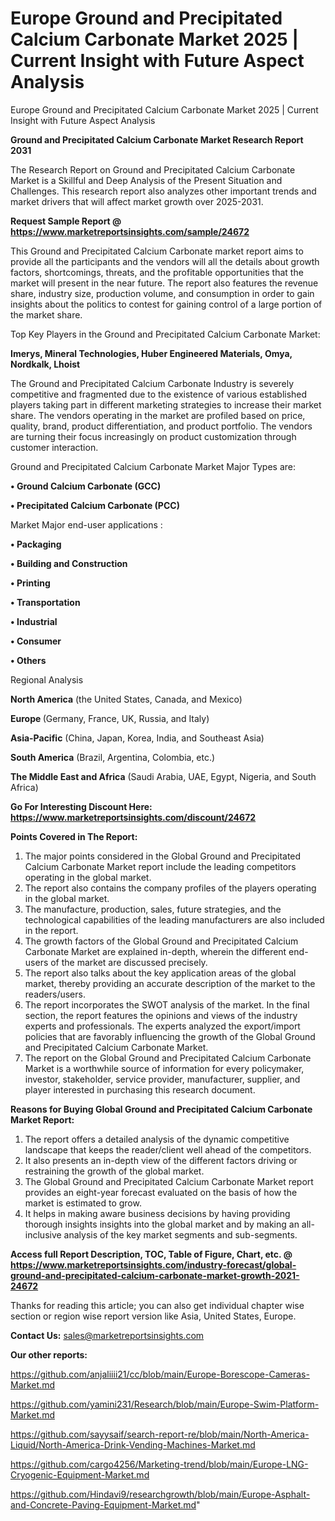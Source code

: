 # Europe Ground and Precipitated Calcium Carbonate Market 2025 | Current Insight with Future Aspect Analysis
 Europe Ground and Precipitated Calcium Carbonate Market 2025 | Current Insight with Future Aspect Analysis

<strong>Ground and Precipitated Calcium Carbonate Market Research Report 2031</strong>

The Research Report on Ground and Precipitated Calcium Carbonate Market is a Skillful and Deep Analysis of the Present Situation and Challenges. This research report also analyzes other important trends and market drivers that will affect market growth over 2025-2031.

<strong>Request Sample Report @ <a href=https://www.marketreportsinsights.com/sample/24672>https://www.marketreportsinsights.com/sample/24672</a></strong>

This Ground and Precipitated Calcium Carbonate market report aims to provide all the participants and the vendors will all the details about growth factors, shortcomings, threats, and the profitable opportunities that the market will present in the near future. The report also features the revenue share, industry size, production volume, and consumption in order to gain insights about the politics to contest for gaining control of a large portion of the market share.

Top Key Players in the Ground and Precipitated Calcium Carbonate Market:

<strong>Imerys, Mineral Technologies, Huber Engineered Materials, Omya, Nordkalk, Lhoist</strong>

The Ground and Precipitated Calcium Carbonate Industry is severely competitive and fragmented due to the existence of various established players taking part in different marketing strategies to increase their market share. The vendors operating in the market are profiled based on price, quality, brand, product differentiation, and product portfolio. The vendors are turning their focus increasingly on product customization through customer interaction.

Ground and Precipitated Calcium Carbonate Market Major Types are:

<strong>• Ground Calcium Carbonate (GCC)

• Precipitated Calcium Carbonate (PCC)</strong>

Market Major end-user applications :

<strong>• Packaging

• Building and Construction

• Printing

• Transportation

• Industrial

• Consumer

• Others</strong>

Regional Analysis

</u><strong><b>North America</b></strong> (the United States, Canada, and Mexico)

<strong><b>Europe </b></strong>(Germany, France, UK, Russia, and Italy)

<strong><b>Asia-Pacific</b></strong> (China, Japan, Korea, India, and Southeast Asia)

<strong><b>South America</b></strong> (Brazil, Argentina, Colombia, etc.)

<strong><b>The Middle East and Africa</b></strong> (Saudi Arabia, UAE, Egypt, Nigeria, and South Africa)

<strong>Go For Interesting Discount Here: <a href=https://www.marketreportsinsights.com/discount/24672>https://www.marketreportsinsights.com/discount/24672</a></strong>

<strong>Points Covered in The Report:</strong>
<ol>
  <li>The major points considered in the Global Ground and Precipitated Calcium Carbonate Market report include the leading competitors operating in the global market.</li>
  <li>The report also contains the company profiles of the players operating in the global market.</li>
  <li>The manufacture, production, sales, future strategies, and the technological capabilities of the leading manufacturers are also included in the report.</li>
  <li>The growth factors of the Global Ground and Precipitated Calcium Carbonate Market are explained in-depth, wherein the different end-users of the market are discussed precisely.</li>
  <li>The report also talks about the key application areas of the global market, thereby providing an accurate description of the market to the readers/users.</li>
  <li>The report incorporates the SWOT analysis of the market. In the final section, the report features the opinions and views of the industry experts and professionals. The experts analyzed the export/import policies that are favorably influencing the growth of the Global Ground and Precipitated Calcium Carbonate Market.</li>
  <li>The report on the Global Ground and Precipitated Calcium Carbonate Market is a worthwhile source of information for every policymaker, investor, stakeholder, service provider, manufacturer, supplier, and player interested in purchasing this research document.</li>
</ol>
<strong>Reasons for Buying Global Ground and Precipitated Calcium Carbonate Market Report:</strong>

<ol>
  <li>The report offers a detailed analysis of the dynamic competitive landscape that keeps the reader/client well ahead of the competitors.</li>
  <li>It also presents an in-depth view of the different factors driving or restraining the growth of the global market.</li>
  <li>The Global Ground and Precipitated Calcium Carbonate Market report provides an eight-year forecast evaluated on the basis of how the market is estimated to grow.</li>
  <li>It helps in making aware business decisions by having providing thorough insights insights into the global market and by making an all-inclusive analysis of the key market segments and sub-segments.</li>
</ol>
<strong>Access full Report Description, TOC, Table of Figure, Chart, etc. @ <a href=https://www.marketreportsinsights.com/industry-forecast/global-ground-and-precipitated-calcium-carbonate-market-growth-2021-24672>https://www.marketreportsinsights.com/industry-forecast/global-ground-and-precipitated-calcium-carbonate-market-growth-2021-24672</a></strong>


Thanks for reading this article; you can also get individual chapter wise section or region wise report version like Asia, United States, Europe.

<strong>Contact Us:</strong>
sales@marketreportsinsights.com

<strong>Our other reports:</strong>

<a href=https://github.com/anjaliiii21/cc/blob/main/Europe-Borescope-Cameras-Market.md>https://github.com/anjaliiii21/cc/blob/main/Europe-Borescope-Cameras-Market.md</a>

<a href=https://github.com/yamini231/Research/blob/main/Europe-Swim-Platform-Market.md>https://github.com/yamini231/Research/blob/main/Europe-Swim-Platform-Market.md</a>

<a href=https://github.com/sayysaif/search-report-re/blob/main/North-America-Liquid/North-America-Drink-Vending-Machines-Market.md>https://github.com/sayysaif/search-report-re/blob/main/North-America-Liquid/North-America-Drink-Vending-Machines-Market.md</a>

<a href=https://github.com/cargo4256/Marketing-trend/blob/main/Europe-LNG-Cryogenic-Equipment-Market.md>https://github.com/cargo4256/Marketing-trend/blob/main/Europe-LNG-Cryogenic-Equipment-Market.md</a>

<a href=https://github.com/Hindavi9/researchgrowth/blob/main/Europe-Asphalt-and-Concrete-Paving-Equipment-Market.md>https://github.com/Hindavi9/researchgrowth/blob/main/Europe-Asphalt-and-Concrete-Paving-Equipment-Market.md</a>"

